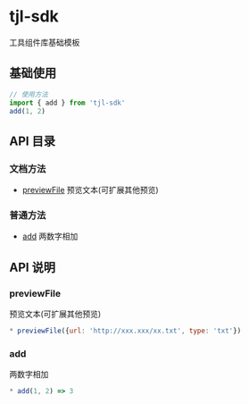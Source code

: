# tjl-sdk

工具组件库基础模板

## 基础使用
``` javascript
// 使用方法
import { add } from 'tjl-sdk'
add(1, 2)
```


## API 目录

###  文档方法

- [previewFile](#previewFile)  预览文本(可扩展其他预览)

###  普通方法

- [add](#add)  两数字相加

## API 说明

### previewFile
              
 预览文本(可扩展其他预览)

```javascript
* previewFile({url: 'http://xxx.xxx/xx.txt', type: 'txt'})
```

### add
              
 两数字相加

```javascript
* add(1, 2) => 3
```
